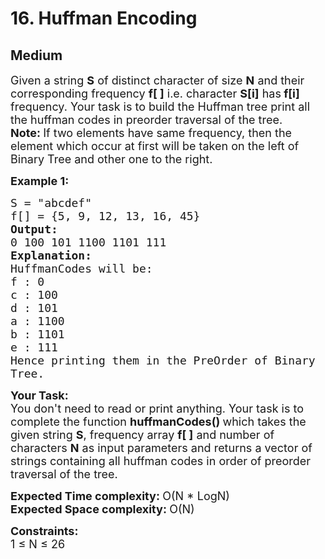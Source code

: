 # 16. Huffman Encoding
## Medium 
<div class="problem-statement">
                <p></p><p><span style="font-size:18px">Given a string <strong>S</strong>&nbsp;of distinct character&nbsp;of size <strong>N</strong>&nbsp;and their corresponding frequency <strong>f[ ]</strong> i.e. character <strong>S[i]</strong> has<strong> f[i]</strong> frequency. Your task is to build&nbsp;the Huffman tree print all the huffman codes in preorder traversal&nbsp;of the tree.<br>
<strong>Note:&nbsp;</strong>If two elements have same frequency, then the element which occur&nbsp;at first will be taken on the left of Binary Tree and other one to the right.</span></p>

<p><span style="font-size:18px"><strong>Example 1:</strong></span></p>

<pre><span style="font-size:18px">S = "abcdef"
f[] = {5, 9, 12, 13, 16, 45}
<strong>Output: </strong>
0 100 101 1100 1101 111
<strong>Explanation:
</strong>HuffmanCodes will be:
f : 0
c : 100
d : 101
a : 1100
b : 1101
e : 111
Hence printing them in the PreOrder of Binary 
Tree.</span></pre>

<p><span style="font-size:18px"><strong>Your Task:</strong><br>
You don't need to read or print anything. Your task is to complete the function&nbsp;<strong>huffmanCodes()&nbsp;</strong>which takes the given string <strong>S</strong>, frequency array <strong>f[ ]</strong>&nbsp;and number of characters <strong>N</strong> as input parameters and returns a vector of strings containing all huffman codes in order of preorder traversal&nbsp;of the tree.</span></p>

<p><span style="font-size:18px"><strong>Expected Time complexity: </strong>O(N * LogN)&nbsp;<br>
<strong>Expected Space complexity:&nbsp;</strong>O(N)&nbsp;</span></p>

<p><span style="font-size:18px"><strong>Constraints:</strong><br>
1 ≤ N&nbsp;≤ 26</span></p>
 <p></p>
            </div>